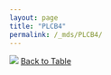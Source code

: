 ```yaml
---
layout: page
title: "PLCB4"
permalink: /_mds/PLCB4/
---
```


![](../../alns_9.28.22/aln_5HSAA080981_0.973.png?raw=true
)
[Back to Table](../../display)
